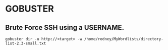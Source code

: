 # GOBUSTER

## Brute Force SSH using a USERNAME.
    gobuster dir -u http://<target> -w /home/rodney/MyWordlists/directory-list-2.3-small.txt
